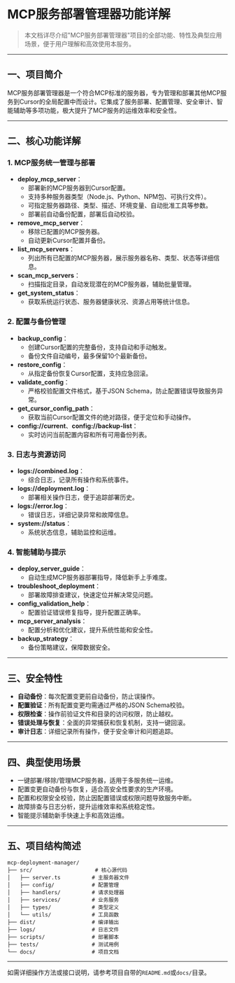 # MCP服务部署管理器功能详解

> 本文档详尽介绍"MCP服务部署管理器"项目的全部功能、特性及典型应用场景，便于用户理解和高效使用本服务。

---

## 一、项目简介

MCP服务部署管理器是一个符合MCP标准的服务器，专为管理和部署其他MCP服务到Cursor的全局配置中而设计。它集成了服务部署、配置管理、安全审计、智能辅助等多项功能，极大提升了MCP服务的运维效率和安全性。

---

## 二、核心功能详解

### 1. MCP服务统一管理与部署
- **deploy_mcp_server**：
  - 部署新的MCP服务器到Cursor配置。
  - 支持多种服务器类型（Node.js、Python、NPM包、可执行文件）。
  - 可指定服务器路径、类型、描述、环境变量、自动批准工具等参数。
  - 部署前自动备份配置，部署后自动校验。
- **remove_mcp_server**：
  - 移除已配置的MCP服务器。
  - 自动更新Cursor配置并备份。
- **list_mcp_servers**：
  - 列出所有已配置的MCP服务器，展示服务器名称、类型、状态等详细信息。
- **scan_mcp_servers**：
  - 扫描指定目录，自动发现潜在的MCP服务器，辅助批量管理。
- **get_system_status**：
  - 获取系统运行状态、服务器健康状况、资源占用等统计信息。

### 2. 配置与备份管理
- **backup_config**：
  - 创建Cursor配置的完整备份，支持自动和手动触发。
  - 备份文件自动编号，最多保留10个最新备份。
- **restore_config**：
  - 从指定备份恢复Cursor配置，支持应急回滚。
- **validate_config**：
  - 严格校验配置文件格式，基于JSON Schema，防止配置错误导致服务异常。
- **get_cursor_config_path**：
  - 获取当前Cursor配置文件的绝对路径，便于定位和手动操作。
- **config://current**、**config://backup-list**：
  - 实时访问当前配置内容和所有可用备份列表。

### 3. 日志与资源访问
- **logs://combined.log**：
  - 综合日志，记录所有操作和系统事件。
- **logs://deployment.log**：
  - 部署相关操作日志，便于追踪部署历史。
- **logs://error.log**：
  - 错误日志，详细记录异常和故障信息。
- **system://status**：
  - 系统状态信息，辅助监控和运维。

### 4. 智能辅助与提示
- **deploy_server_guide**：
  - 自动生成MCP服务器部署指导，降低新手上手难度。
- **troubleshoot_deployment**：
  - 部署故障排查建议，快速定位并解决常见问题。
- **config_validation_help**：
  - 配置验证错误修复指导，提升配置正确率。
- **mcp_server_analysis**：
  - 配置分析和优化建议，提升系统性能和安全性。
- **backup_strategy**：
  - 备份策略建议，保障数据安全。

---

## 三、安全特性
- **自动备份**：每次配置变更前自动备份，防止误操作。
- **配置验证**：所有配置变更均需通过严格的JSON Schema校验。
- **权限检查**：操作前验证文件和目录的访问权限，防止越权。
- **错误处理与恢复**：全面的异常捕获和恢复机制，支持一键回滚。
- **审计日志**：详细记录所有操作，便于安全审计和问题追踪。

---

## 四、典型使用场景
- 一键部署/移除/管理MCP服务器，适用于多服务统一运维。
- 配置变更自动备份与恢复，适合高安全性要求的生产环境。
- 配置和权限安全校验，防止因配置错误或权限问题导致服务中断。
- 故障排查与日志分析，提升运维效率和系统稳定性。
- 智能提示辅助新手快速上手和高效运维。

---

## 五、项目结构简述

```
mcp-deployment-manager/
├── src/                    # 核心源代码
│   ├── server.ts          # 主服务器文件
│   ├── config/            # 配置管理
│   ├── handlers/          # 请求处理器
│   ├── services/          # 业务服务
│   ├── types/             # 类型定义
│   └── utils/             # 工具函数
├── dist/                  # 编译输出
├── logs/                  # 日志文件
├── scripts/               # 部署脚本
├── tests/                 # 测试用例
└── docs/                  # 项目文档
```

---

如需详细操作方法或接口说明，请参考项目自带的`README.md`或`docs/`目录。 